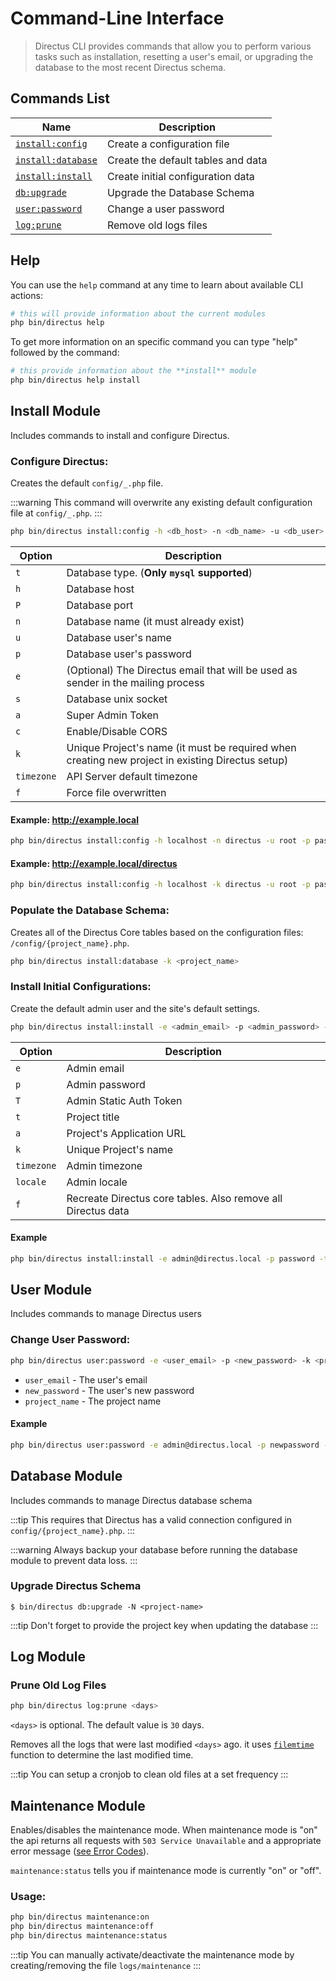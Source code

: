 # Command-Line Interface

> Directus CLI provides commands that allow you to perform various tasks such as installation, resetting a user's email, or upgrading the database to the most recent Directus schema.

## Commands List

| Name                                                 | Description                        |
| ---------------------------------------------------- | ---------------------------------- |
| [`install:config`](#configure-directus)              | Create a configuration file        |
| [`install:database`](#populate-the-database-schema)  | Create the default tables and data |
| [`install:install`](#install-initial-configurations) | Create initial configuration data  |
| [`db:upgrade`](#upgrade-directus-schema)             | Upgrade the Database Schema        |
| [`user:password`](#change-user-password)             | Change a user password             |
| [`log:prune`](#prune-old-log-files)                  | Remove old logs files              |

## Help

You can use the `help` command at any time to learn about available CLI actions:

```bash
# this will provide information about the current modules
php bin/directus help
```

To get more information on an specific command you can type "help" followed by the command:

```bash
# this provide information about the **install** module
php bin/directus help install
```

## Install Module

Includes commands to install and configure Directus.

### Configure Directus:

Creates the default `config/_.php` file.

:::warning
This command will overwrite any existing default configuration file at `config/_.php`.
:::

```bash
php bin/directus install:config -h <db_host> -n <db_name> -u <db_user> -p <db_pass> -e <directus_email> -s <db_unix_socket>
```

| Option         | Description
| -------------- | -----------------------------
| `t`            | Database type. (**Only `mysql` supported**)
| `h`            | Database host
| `P`            | Database port
| `n`            | Database name (it must already exist)
| `u`            | Database user's name
| `p`            | Database user's password
| `e`            | (Optional) The Directus email that will be used as sender in the mailing process
| `s`            | Database unix socket
| `a`            | Super Admin Token
| `c`            | Enable/Disable CORS
| `k`            | Unique Project's name (it must be required when creating new project in existing Directus setup)
| `timezone`     | API Server default timezone
| `f`            | Force file overwritten

#### Example: http://example.local

```bash
php bin/directus install:config -h localhost -n directus -u root -p pass -a super_admin_token -k my-project
```

#### Example: http://example.local/directus

```bash
php bin/directus install:config -h localhost -k directus -u root -p pass -n directus
```

### Populate the Database Schema:

Creates all of the Directus Core tables based on the configuration files: `/config/{project_name}.php`.

```bash
php bin/directus install:database -k <project_name>
```

### Install Initial Configurations:

Create the default admin user and the site's default settings.

```bash
php bin/directus install:install -e <admin_email> -p <admin_password> -t <site_name> -k <project_name>
```

| Option     | Description                                                  |
| ---------- | ------------------------------------------------------------ |
| `e`        | Admin email                                                  |
| `p`        | Admin password                                               |
| `T`        | Admin Static Auth Token                                      |
| `t`        | Project title                                                |
| `a`        | Project's Application URL                                    |
| `k`        | Unique Project's name                                        |
| `timezone` | Admin timezone                                               |
| `locale`   | Admin locale                                                 |
| `f`        | Recreate Directus core tables. Also remove all Directus data |

#### Example

```bash
php bin/directus install:install -e admin@directus.local -p password -t "Directus Example" -k directus
```

## User Module

Includes commands to manage Directus users

### Change User Password:

```bash
php bin/directus user:password -e <user_email> -p <new_password> -k <project_name>
```

- `user_email` - The user's email
- `new_password` - The user's new password
- `project_name` - The project name

#### Example

```bash
php bin/directus user:password -e admin@directus.local -p newpassword -k directus
```

## Database Module

Includes commands to manage Directus database schema

:::tip
This requires that Directus has a valid connection configured in `config/{project_name}.php`.
:::

:::warning
Always backup your database before running the database module to prevent data loss.
:::

### Upgrade Directus Schema

```
$ bin/directus db:upgrade -N <project-name>
```

:::tip
Don't forget to provide the project key when updating the database
:::

## Log Module

### Prune Old Log Files

```bash
php bin/directus log:prune <days>
```

`<days>` is optional. The default value is `30` days.

Removes all the logs that were last modified `<days>` ago. it uses [`filemtime`](http://php.net/manual/en/function.filemtime.php) function to determine the last modified time.

:::tip
You can setup a cronjob to clean old files at a set frequency
:::

## Maintenance Module

Enables/disables the maintenance mode. When maintenance mode is "on" the api returns all requests with `503 Service Unavailable` and a appropriate error message ([see Error Codes](../api/reference.md)).

`maintenance:status` tells you if maintenance mode is currently "on" or "off".

### Usage:

```bash
php bin/directus maintenance:on
php bin/directus maintenance:off
php bin/directus maintenance:status
```

:::tip
You can manually activate/deactivate the maintenance mode by creating/removing the file `logs/maintenance`
:::
